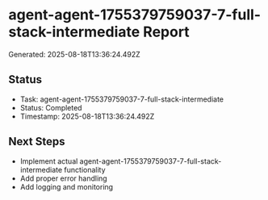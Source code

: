 # agent-agent-1755379759037-7-full-stack-intermediate Report

Generated: 2025-08-18T13:36:24.492Z

## Status
- Task: agent-agent-1755379759037-7-full-stack-intermediate
- Status: Completed
- Timestamp: 2025-08-18T13:36:24.492Z

## Next Steps
- Implement actual agent-agent-1755379759037-7-full-stack-intermediate functionality
- Add proper error handling
- Add logging and monitoring
